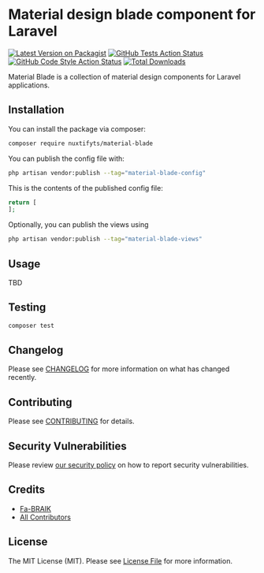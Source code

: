 # Material design blade component for Laravel

[![Latest Version on Packagist](https://img.shields.io/packagist/v/nuxtifyts/material-blade.svg?style=flat-square)](https://packagist.org/packages/nuxtifyts/material-blade)
[![GitHub Tests Action Status](https://img.shields.io/github/actions/workflow/status/nuxtifyts/material-blade/run-tests.yml?branch=main&label=tests&style=flat-square)](https://github.com/nuxtifyts/material-blade/actions?query=workflow%3Arun-tests+branch%3Amain)
[![GitHub Code Style Action Status](https://img.shields.io/github/actions/workflow/status/nuxtifyts/material-blade/fix-php-code-style-issues.yml?branch=main&label=code%20style&style=flat-square)](https://github.com/nuxtifyts/material-blade/actions?query=workflow%3A"Fix+PHP+code+style+issues"+branch%3Amain)
[![Total Downloads](https://img.shields.io/packagist/dt/nuxtifyts/material-blade.svg?style=flat-square)](https://packagist.org/packages/nuxtifyts/material-blade)

Material Blade is a collection of material design components for Laravel applications.

## Installation

You can install the package via composer:

```bash
composer require nuxtifyts/material-blade
```

You can publish the config file with:

```bash
php artisan vendor:publish --tag="material-blade-config"
```

This is the contents of the published config file:

```php
return [
];
```

Optionally, you can publish the views using

```bash
php artisan vendor:publish --tag="material-blade-views"
```

## Usage

TBD

## Testing

```bash
composer test
```

## Changelog

Please see [CHANGELOG](CHANGELOG.md) for more information on what has changed recently.

## Contributing

Please see [CONTRIBUTING](CONTRIBUTING.md) for details.

## Security Vulnerabilities

Please review [our security policy](../../security/policy) on how to report security vulnerabilities.

## Credits

- [Fa-BRAIK](https://github.com/Fa-BRAIK)
- [All Contributors](../../contributors)

## License

The MIT License (MIT). Please see [License File](LICENSE.md) for more information.
